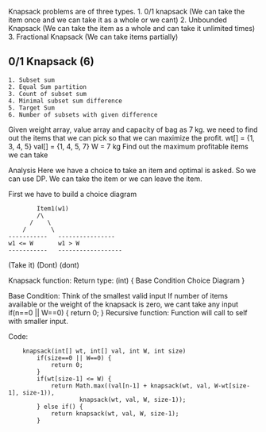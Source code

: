 Knapsack problems are of three types.
    1. 0/1 knapsack (We can take the item once and we can take it as a whole or we cant)
    2. Unbounded Knapsack (We can take the item as a whole and can take it unlimited times)
    3. Fractional Knapsack (We can take items partially)

## 0/1 Knapsack (6)
    1. Subset sum
    2. Equal Sum partition
    3. Count of subset sum
    4. Minimal subset sum difference
    5. Target Sum
    6. Number of subsets with given difference

Given weight array, value array and capacity of bag as 7 kg. we need to find out the items that we
can pick so that we can maximize the profit.
    wt[]  = {1, 3, 4, 5}
    val[] = {1, 4, 5, 7}
    W     =  7 kg
Find out the maximum profitable items we can take

Analysis
    Here we have a choice to take an item and optimal is asked. So we can use DP.
    We can take the item or we can leave the item.

First we have to build a choice diagram
           
            Item1(w1)
            /\
          /    \
        /       \
    -----------   ----------------
    w1 <= W       w1 > W
    -----------   ------------------
(Take it) (Dont)     (dont)

Knapsack function:
    Return type: (int)
     {
        Base Condition
        Choice Diagram 
     }

Base Condition:
    Think of the smallest valid input
    If number of items available or the weight of the knapsack is zero, we cant take any input
        if(n==0 || W==0) {
            return 0;
        }
Recursive function:
    Function will call to self with smaller input.

Code:
    
        knapsack(int[] wt, int[] val, int W, int size)
            if(size==0 || W==0) {
                return 0;
            }
            if(wt[size-1] <= W) {
                return Math.max((val[n-1] + knapsack(wt, val, W-wt[size-1], size-1)),
                        knapsack(wt, val, W, size-1));
            } else if() {
                return knapsack(wt, val, W, size-1);
            }

### 
            

        